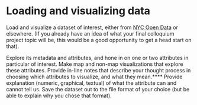 # Loading and visualizing data

Load and visualize a dataset of interest, either from [NYC Open Data](https://opendata.cityofnewyork.us/) or elsewhere. (If you already have an idea of what your final colloquium project topic will be, this would be a good opportunity to get a head start on that).

Explore its metadata and attributes, and hone in on one or two attributes in particular of interest. Make map and non-map visualizations that explore these attributes. Provide in-line notes that describe your thought process in choosing which attributes to visualize, and what they mean.**** Provide explanation (numeric, graphical, textual) of what the attribute can and cannot tell us. Save the dataset out to the file format of your choice (but be able to explain why you chose that format).
